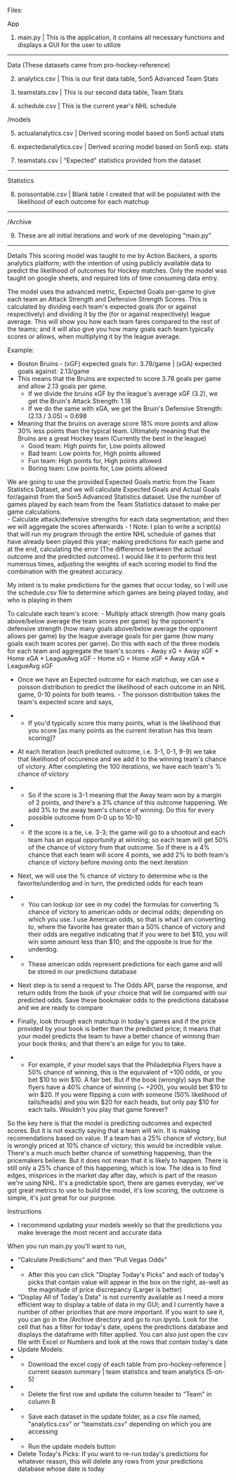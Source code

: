 Files:

App 
1. main.py | This is the application, it contains all necessary functions and displays a GUI for the user to utilize

----------

Data (These datasets came from pro-hockey-reference)

2. analytics.csv | This is our first data table, 5on5 Advanced Team Stats

3. teamstats.csv | This is our second data table, Team Stats

4. schedule.csv | This is the current year's NHL schedule

/models

5. actualanalytics.csv | Derived scoring model based on 5on5 actual stats

6. expectedanalytics.csv | Derived scoring model based on 5on5 exp. stats

7. teamstats.csv | "Expected" statistics provided from the dataset


----------

Statistics

8. poissontable.csv | Blank table I created that will be populated with the likelihood of each outcome for each matchup

----------

/Archive

9. These are all initial iterations and work of me developing "main.py"

----------

Details
This scoring model was taught to me by Action Backers, a sports analytics platform; with the intention of using publicly available data to predict the likelihood of outcomes for Hockey matches.  Only the model was taught on google sheets, and required lots of time consuming data entry.

The model uses the advanced metric, Expected Goals per-game to give each team an Attack Strength and Defensive Strength Scores.  This is calculated by dividing each team's expected goals (for or against respectively) and dividing it by the (for or against respectively) league average.  This will show you how each team fares compared to the rest of the teams; and it will also give you how many goals each team typically scores or allows, when multiplying it by the league average.

Example:
- Boston Bruins - (xGF) expected goals for: 3.78/game  |  (xGA) expected goals against: 2.13/game
- This means that the Bruins are expected to score 3.78 goals per game and allow 2.13 goals per game.  
    - If we divide the bruins xGF by the league's average xGF (3.2), we get the Bruin's Attack Strength: 1.18
    - If we do the same with xGA, we get the Bruin's Defensive Strength: (2.13 / 3.05) = 0.698
- Meaning that the bruins on average score 18% more points and allow 30% less points than the typical team.  Ultimately meaning that the Bruins are a great Hockey team (Currently the best in the league)
    - Good team:  High points for, Low points allowed
    - Bad team:  Low points for, High points allowed
    - Fun team:  High points for, High points allowed
    - Boring team:  Low points for, Low points allowed

We are going to use the provided Expected Goals metric from the Team Statistics Dataset, and we will calculate Expected Goals and Actual Goals for/against from the 5on5 Advanced Statistics dataset.  Use the number of games played by each team from the Team Statistics dataset to make per game calculations.  
    - Calculate attack/defensive strengths for each data segmentation; and then we will aggregate the scores afterwards
    - ! Note: I plan to write a script(s) that will run my program through the entire NHL schedule of games that have already been played this year; making predictions for each game and at the end, calculating the error (The difference between the actual outcome and the predicted outcomes).  I would like it to perform this test numerous times, adjusting the weights of each scoring model to find the combination with the greatest accuracy.


My intent is to make predictions for the games that occur today, so I will use the schedule.csv file to determine which games are being played today, and who is playing in them

To calculate each team's score:
    - Multiply attack strength (how many goals above/below average the team scores per game) by the opponent's defensive strength (how many goals above/below average the opponent allows per game) by the league average goals for per game (how many goals each team scores per game).  Do this with each of the three models for each team and aggregate the team's scores
        - Away xG = Away xGF * Home xGA * LeagueAvg xGF
        - Home xG = Home xGF * Away xGA * LeagueAvg xGF

- Once we have an Expected outcome for each matchup, we can use a poisson distribution to predict the likelihood of each outcome in an NHL game, 0-10 points for both teams.  - The poisson distribution takes the team's expected score and says, 
- - If you'd typically score this many points, what is the likelihood that you score [as many points as the current iteration has this team scoring]?  

- At each iteration (each predicted outcome, i.e. 3-1, 0-1, 9-9) we take that likelihood of occurence and we add it to the winning team's chance of victory.  After completing the 100 iterations, we have each team's % chance of victory 
- - So if the score is 3-1 meaning that the Away team won by a margin of 2 points, and there's a 3% chance of this outcome happening.  We add 3% to the away team's chance of winning.  Do this for every possible outcome from 0-0 up to 10-10
- - If the score is a tie, i.e. 3-3; the game will go to a shootout and each team has an equal opportunity at winning; so each team will get 50% of the chance of victory from that outcome.  So if there is a 4% chance that each team will score 4 points, we add 2% to both team's chance of victory before moving onto the next iteration

- Next, we will use the % chance of victory to determine who is the favorite/underdog and in turn, the predicted odds for each team
- - You can lookup (or see in my code) the formulas for converting % chance of victory to american odds or decimal odds; depending on which you use.  I use American odds, so that is what I am converting to, where the favorite has greater than a 50% chance of victory and their odds are negative indicating that if you were to bet $10, you will win some amount less than $10; and the opposite is true for the underdog.

- - These american odds represent predictions for each game and will be stored in our predictions database

- Next step is to send a request to The Odds API, parse the response, and return odds from the book of your choice that will be compared with our predicted odds.  Save these bookmaker odds to the predictions database and we are ready to compare

- Finally, look through each matchup in today's games and if the price provided by your book is better than the predicted price; it means that your model predicts the team to have a better chance of winning than your book thinks; and that there's an edge for you to take.
- - For example, if your model says that the Philadelphia Flyers have a 50% chance of winning, this is the equivalent of +100 odds, or you bet $10 to win $10.  A fair bet.  But if the book (wrongly) says that the flyers have a 40% chance of winning (~ +200), you would bet $10 to win $20.  If you were flipping a coin with someone (50% likelihood of tails/heads) and you win $20 for each heads, but only pay $10 for each tails.  Wouldn't you play that game forever?

So the key here is that the model is predicting outcomes and expected scores.  But it is not exactly saying that a team will win.  It is making recomendations based on value.  If a team has a 25% chance of victory, but is wrongly priced at 10% chance of victory; this would be incredible value.  There's a much much better chance of something happening, than the pricemakers believe.  But it does not mean that it is likely to happen.  There is still only a 25% chance of this happening, which is low.  The idea is to find edges, misprices in the market day after day, which is part of the reason we're using NHL.  It's a predictable sport, there are games everyday, we've got great metrics to use to build the model, it's low scoring, the outcome is simple, it's just great for our purpose. 


Instructions

- I recommend updating your models weekly so that the predictions you make leverage the most recent and accurate data

When you run main.py you'll want to run, 

- "Calculate Predictions" and then "Pull Vegas Odds"
- - After this you can click "Display Today's Picks" and each of today's picks that contain value will appear in the box on the right, as-well as the magnitude of price discrepancy (Larger is better)
- "Display All of Today's Data" is not currently available as I need a more efficient way to display a table of data in my GUI; and I currently have a number of other priorities that are more important.  If you want to see it, you can go in the /Archive directory and go to run.ipynb.  Look for the cell that has a filter for today's date, opens the predictions database and displays the dataframe with filter applied.  You can also just open the csv file with Excel or Numbers and look at the rows that contain today's date
- Update Models:  
- - Download the excel copy of each table from pro-hockey-reference | current season summary | team statistics and team analytics (5-on-5)
- - Delete the first row and update the column header to "Team" in column B  
- - Save each dataset in the update folder, as a csv file named, "analytics.csv" or "teamstats.csv" depending on which you are accessing
- - Run the update models button
- Delete Today's Picks:  If you want to re-run today's predictions for whatever reason, this will delete any rows from your predictions database whose date is today